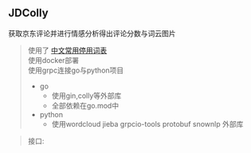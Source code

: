 ## JDColly

获取京东评论并进行情感分析得出评论分数与词云图片


> 使用了 [中文常用停用词表](https://github.com/goto456/stopwords)  
> 使用docker部署   
> 使用grpc连接go与python项目     
> - go
>   - 使用gin,colly等外部库
>   - 全部依赖在go.mod中
> - python
>   - 使用wordcloud jieba grpcio-tools protobuf snownlp 外部库

> 接口:
>   
